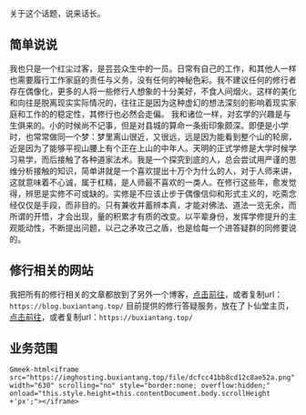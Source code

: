 关于这个话题，说来话长。
## 简单说说
我也只是一个红尘过客，是芸芸众生中的一员。日常有自己的工作，和其他人一样也需要履行工作家庭的责任与义务，没有任何的神秘色彩。我不建议任何的修行者存在偶像化，更多的人将一些修行人想象的十分美好，不食人间烟火。这样的美化和向往是脱离现实实际情况的，往往正是因为这种虚幻的想法深刻的影响着现实家庭和工作的的稳定性，其修行也必然会走偏。
我和诸位一样，对玄学的兴趣是与生俱来的。小的时候尚不记事，但是对县城的算命一条街印象颇深。即便是小学时，也常常做同一个梦：梦里离山很近，又很远，远是因为能看到整个山的轮廓，近是因为了能够平视山腰上有个正在上山的中年人。天明的正式学修是大学时候学习易学，而后接触了各种道家法术。我是一个探究到底的人，总会尝试用严谨的思维分析接触的知识，简单讲就是一个喜欢提出十万个为什么的人，对于人师来讲，这就意味着不心诚，属于杠精，是人师最不喜欢的一类人。在修行这些年，愈发觉得，辨思是实修不可或缺的。实修是不应该止步于偶像信仰和形式主义的，吃斋念经仅仅是手段，而非目的。只有兼收并蓄辨本真，才能对佛法、道法一览无余，而所谓的开悟，才会出现，量的积累才有质的改变。以平辈身份，发挥学修提升的主观能动性，不断提出问题，以己之矛攻己之盾，也是给每一个进答疑群的同修要说的。
## 修行相关的网站
我把所有的修行相关的文章都放到了另外一个博客，[点击前往](https://blog.buxiantang.top/)，或者复制url：`https://blog.buxiantang.top/`
目前提供的修行答疑服务，放在了卜仙堂主页，[点击前往](https://buxiantang.top/)，或者复制url：`https://buxiantang.top/`
## 业务范围
`Gmeek-html<iframe src="https://imghosting.buxiantang.top/file/dcfcc41bb8cd12c8ae52a.png" width="630" scrolling="no" style="border:none; overflow:hidden;" onload="this.style.height=this.contentDocument.body.scrollHeight +'px';"></iframe>`